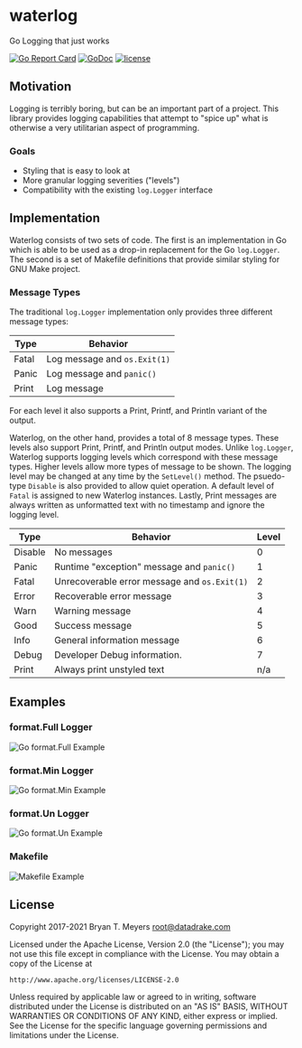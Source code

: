 # waterlog
Go Logging that just works

[![Go Report Card](https://goreportcard.com/badge/github.com/DataDrake/waterlog)](https://goreportcard.com/report/github.com/DataDrake/waterlog) [![GoDoc](https://godoc.org/github.com/DataDrake/waterlog?status.svg)](https://godoc.org/github.com/DataDrake/waterlog) [![license](https://img.shields.io/github/license/DataDrake/waterlog.svg)]()

## Motivation
Logging is terribly boring, but can be an important part of a project. 
This library provides logging capabilities that attempt to "spice up"
what is otherwise a very utilitarian aspect of programming.

### Goals
* Styling that is easy to look at
* More granular logging severities ("levels")
* Compatibility with the existing ```log.Logger``` interface

## Implementation
Waterlog consists of two sets of code. The first is an implementation
in Go which is able to be used as a drop-in replacement for the Go
```log.Logger```. The second is a set of Makefile definitions that
provide similar styling for GNU Make project.

### Message Types
The traditional ```log.Logger``` implementation only provides three
different message types:

Type  | Behavior
----- | --------
Fatal | Log message and ```os.Exit(1)```
Panic | Log message and ```panic()```
Print | Log message

For each level it also supports a Print, Printf, and Println variant
of the output.

Waterlog, on the other hand, provides a total of 8 message types.
These levels also support Print, Printf, and Println output modes.
Unlike ```log.Logger```, Waterlog supports logging levels which
correspond with these message types. Higher levels allow more types
of message to be shown. The logging level may be changed at any time
by the ```SetLevel()``` method. The psuedo-type ```Disable``` is also
provided to allow quiet operation. A default level of ```Fatal``` is
assigned to new Waterlog instances. Lastly, Print messages are always
written as unformatted text with no timestamp and ignore the logging
level.

Type    | Behavior                                         | Level
------- | ------------------------------------------------ | -----
Disable | No messages                                      | 0
Panic   | Runtime "exception" message and ```panic()```    | 1
Fatal   | Unrecoverable error message and ```os.Exit(1)``` | 2
Error   | Recoverable error message                        | 3
Warn    | Warning message                                  | 4
Good    | Success message                                  | 5
Info    | General information message                      | 6
Debug   | Developer Debug information.                     | 7
Print   | Always print unstyled text                       | n/a

## Examples

### format.Full Logger

![Go format.Full Example](/images/go.png "Full")

### format.Min Logger

![Go format.Min Example](/images/min.png "Min")

### format.Un Logger

![Go format.Un Example](/images/un.png "Unformatted")

### Makefile

![Makefile Example](/images/makefile.png "Makefile")

## License

Copyright 2017-2021 Bryan T. Meyers <root@datadrake.com>

Licensed under the Apache License, Version 2.0 (the "License");
you may not use this file except in compliance with the License.
You may obtain a copy of the License at

    http://www.apache.org/licenses/LICENSE-2.0

Unless required by applicable law or agreed to in writing, software
distributed under the License is distributed on an "AS IS" BASIS,
WITHOUT WARRANTIES OR CONDITIONS OF ANY KIND, either express or implied.
See the License for the specific language governing permissions and
limitations under the License.

